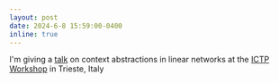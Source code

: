 ```yaml
---
layout: post
date: 2024-6-8 15:59:00-0400
inline: true
---
```


I'm giving a <a href='https://video.ictp.it/WEB/2024/2024_06_03-smr3943/2024_06_07-11_15-smr3943.mp4'>talk</a> on context abstractions in linear networks at the <a href='https://indico.ictp.it/event/10481/overview'>ICTP Workshop</a> in Trieste, Italy